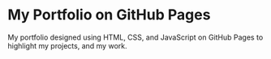 # My Portfolio on GitHub Pages
My portfolio designed using HTML, CSS, and JavaScript on GitHub Pages to highlight my projects, and my work.

